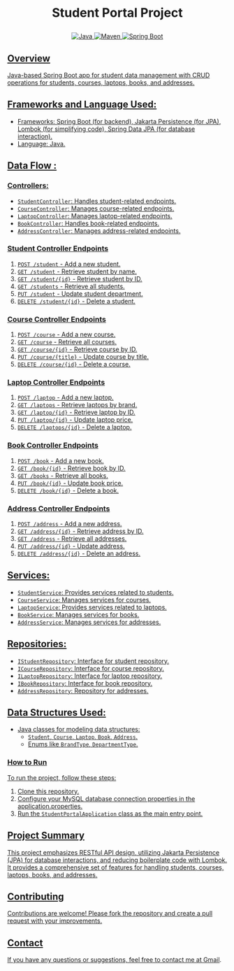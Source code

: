 # <p align = "center"> Student Portal Project </p>

<p align="center">
<a href="Java url">
    <img alt="Java" src="https://img.shields.io/badge/Java->=8-purple.svg" />
</a>
<a href="Maven url" >
    <img alt="Maven" src="https://img.shields.io/badge/maven-3.0.5-blue.svg" />
</a>
<a href="Spring Boot url" >
    <img alt="Spring Boot" src="https://img.shields.io/badge/Spring Boot-3.1.3-yellow.svg" />
</p>

## Overview
Java-based Spring Boot app for student data management with CRUD operations for students, courses, laptops, books, and addresses.


## Frameworks and Language Used:
- Frameworks: Spring Boot (for backend), Jakarta Persistence (for JPA), Lombok (for simplifying code), Spring Data JPA (for database interaction).
- Language: Java.

## Data Flow :

### Controllers:
- `StudentController`: Handles student-related endpoints.
- `CourseController`: Manages course-related endpoints.
- `LaptopController`: Manages laptop-related endpoints.
- `BookController`: Handles book-related endpoints.
- `AddressController`: Manages address-related endpoints.

### Student Controller Endpoints

1. `POST /student` - Add a new student.
2. `GET /student` - Retrieve student by name.
3. `GET /student/{id}` - Retrieve student by ID.
4. `GET /students` - Retrieve all students.
5. `PUT /student` - Update student department.
6. `DELETE /student/{id}` - Delete a student.

### Course Controller Endpoints

1. `POST /course` - Add a new course.
2. `GET /course` - Retrieve all courses.
3. `GET /course/{id}` - Retrieve course by ID.
4. `PUT /course/{title}` - Update course by title.
5. `DELETE /course/{id}` - Delete a course.

### Laptop Controller Endpoints

1. `POST /laptop` - Add a new laptop.
2. `GET /laptops` - Retrieve laptops by brand.
3. `GET /laptop/{id}` - Retrieve laptop by ID.
4. `PUT /laptop/{id}` - Update laptop price.
5. `DELETE /laptops/{id}` - Delete a laptop.

### Book Controller Endpoints

1. `POST /book` - Add a new book.
2. `GET /book/{id}` - Retrieve book by ID.
3. `GET /books` - Retrieve all books.
4. `PUT /book/{id}` - Update book price.
5. `DELETE /book/{id}` - Delete a book.

### Address Controller Endpoints

1. `POST /address` - Add a new address.
2. `GET /address/{id}` - Retrieve address by ID.
3. `GET /address` - Retrieve all addresses.
4. `PUT /address/{id}` - Update address.
5. `DELETE /address/{id}` - Delete an address.


## Services:
- `StudentService`: Provides services related to students.
- `CourseService`: Manages services for courses.
- `LaptopService`: Provides services related to laptops.
- `BookService`: Manages services for books.
- `AddressService`: Manages services for addresses.

## Repositories:
- `IStudentRepository`: Interface for student repository.
- `ICourseRepository`: Interface for course repository.
- `ILaptopRepository`: Interface for laptop repository.
- `IBookRepository`: Interface for book repository.
- `AddressRepository`: Repository for addresses.

## Data Structures Used:

- Java classes for modeling data structures:
  - `Student`, `Course`, `Laptop`, `Book`, `Address`.
  - Enums like `BrandType`, `DepartmentType`.
 
### How to Run

To run the project, follow these steps:

1. Clone this repository.
2. Configure your MySQL database connection properties in the application.properties.
3. Run the `StudentPortalApplication` class as the main entry point.

## Project Summary
This project emphasizes RESTful API design, utilizing Jakarta Persistence (JPA) for database interactions, and reducing boilerplate code with Lombok. It provides a comprehensive set of features for handling students, courses, laptops, books, and addresses.

## Contributing
Contributions are welcome! Please fork the repository and create a pull request with your improvements.

## Contact
If you have any questions or suggestions, feel free to contact me at [Gmail](saravanad2401@gmail.com).

